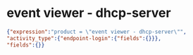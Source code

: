 event viewer - dhcp-server
==========================

```JSON
{"expression":"product = \"event viewer - dhcp-server\"",
"activity_type":{"endpoint-login":{"fields":{}}},
"fields":{}}
```